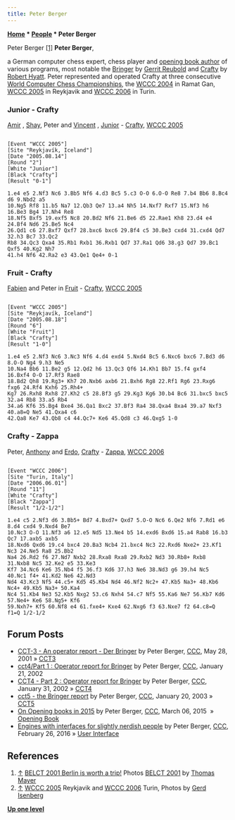 ```yaml
---
title: Peter Berger
---
```

**[Home](Home "Home") \* [People](People "People") \* Peter Berger**



 [](http://www.quarkchess.de/belct/body_index.html) Peter Berger <a id="cite-note-1" href="#cite-ref-1">[1]</a> 
**Peter Berger**,  

a German computer chess expert, chess player and [opening book author](Category:Opening_Book_Author "Category:Opening Book Author") of various programs, most notable the [Bringer](Bringer "Bringer") by [Gerrit Reubold](Gerrit_Reubold "Gerrit Reubold") and [Crafty](Crafty "Crafty") by [Robert Hyatt](Robert_Hyatt "Robert Hyatt"). 
Peter represented and operated Crafty at three consecutive [World Computer Chess Championships](World_Computer_Chess_Championship "World Computer Chess Championship"), the [WCCC 2004](WCCC_2004 "WCCC 2004") in Ramat Gan, [WCCC 2005](WCCC_2005 "WCCC 2005") in Reykjavik and [WCCC 2006](WCCC_2006 "WCCC 2006") in Turin. 



### Junior - Crafty


 [](File:AmirShayPeterVincentWCCC2005.jpg) 
[Amir](Amir_Ban "Amir Ban") , [Shay](Shay_Bushinsky "Shay Bushinsky"), Peter and [Vincent](Vincent_Diepeveen "Vincent Diepeveen") , [Junior](Junior "Junior") - [Crafty](Crafty "Crafty"), [WCCC 2005](WCCC_2005 "WCCC 2005")




```

[Event "WCCC 2005"]
[Site "Reykjavík, Iceland"]
[Date "2005.08.14"]
[Round "2"]
[White "Junior"]
[Black "Crafty"]
[Result "0-1"]

1.e4 e5 2.Nf3 Nc6 3.Bb5 Nf6 4.d3 Bc5 5.c3 O-O 6.O-O Re8 7.b4 Bb6 8.Bc4 d6 9.Nbd2 a5 
10.Ng5 Rf8 11.b5 Na7 12.Qb3 Qe7 13.a4 Nh5 14.Nxf7 Rxf7 15.Nf3 h6 16.Be3 Bg4 17.Nh4 Re8 
18.Nf5 Bxf5 19.exf5 Nc8 20.Bd2 Nf6 21.Be6 d5 22.Rae1 Kh8 23.d4 e4 24.Bf4 Nd6 25.Be5 Nc4 
26.Qd1 c6 27.Bxf7 Qxf7 28.bxc6 bxc6 29.Bf4 c5 30.Be3 cxd4 31.cxd4 Qd7 32.h3 Bc7 33.Qc2 
Rb8 34.Qc3 Qxa4 35.Rb1 Rxb1 36.Rxb1 Qd7 37.Ra1 Qd6 38.g3 Qd7 39.Bc1 Qxf5 40.Kg2 Nh7 
41.h4 Nf6 42.Ra2 e3 43.Qe1 Qe4+ 0-1

```

### Fruit - Crafty


 [](File:FabienPeterWCCC2005.jpg) 
[Fabien](Fabien_Letouzey "Fabien Letouzey") and Peter in [Fruit](Fruit "Fruit") - [Crafty](Crafty "Crafty"), [WCCC 2005](WCCC_2005 "WCCC 2005")




```

[Event "WCCC 2005"]
[Site "Reykjavík, Iceland"]
[Date "2005.08.18"]
[Round "6"]
[White "Fruit"]
[Black "Crafty"]
[Result "1-0"]

1.e4 e5 2.Nf3 Nc6 3.Nc3 Nf6 4.d4 exd4 5.Nxd4 Bc5 6.Nxc6 bxc6 7.Bd3 d6 8.O-O Ng4 9.h3 Ne5 
10.Na4 Bb6 11.Be2 g5 12.Qd2 h6 13.Qc3 Qf6 14.Kh1 Bb7 15.f4 gxf4 16.Bxf4 O-O 17.Rf3 Rae8 
18.Bd2 Qh8 19.Rg3+ Kh7 20.Nxb6 axb6 21.Bxh6 Rg8 22.Rf1 Rg6 23.Rxg6 fxg6 24.Rf4 Kxh6 25.Rh4+ 
Kg7 26.Rxh8 Rxh8 27.Kh2 c5 28.Bf3 g5 29.Kg3 Kg6 30.b4 Bc6 31.bxc5 bxc5 32.a4 Rb8 33.a5 Rb4 
34.a6 Kf6 35.Bg4 Bxe4 36.Qa1 Bxc2 37.Bf3 Ra4 38.Qxa4 Bxa4 39.a7 Nxf3 40.a8=Q Ne5 41.Qxa4 c6 
42.Qa8 Ke7 43.Qb8 c4 44.Qc7+ Ke6 45.Qd8 c3 46.Qxg5 1-0

```

### Crafty - Zappa


 [](File:PeterAnthonyErdoWCCC2006.jpg) 
Peter, [Anthony](Anthony_Cozzie "Anthony Cozzie") and [Erdo](Erdogan_G%C3%BCnes "Erdogan Günes"), [Crafty](Crafty "Crafty") - [Zappa](Zappa "Zappa"), [WCCC 2006](WCCC_2006 "WCCC 2006")




```

[Event "WCCC 2006"]
[Site "Turin, Italy"]
[Date "2006.06.01"]
[Round "11"]
[White "Crafty"]
[Black "Zappa"]
[Result "1/2-1/2"]

1.e4 c5 2.Nf3 d6 3.Bb5+ Bd7 4.Bxd7+ Qxd7 5.O-O Nc6 6.Qe2 Nf6 7.Rd1 e6 8.d4 cxd4 9.Nxd4 Be7 
10.Nc3 O-O 11.Nf3 a6 12.e5 Nd5 13.Ne4 b5 14.exd6 Bxd6 15.a4 Rab8 16.b3 Qc7 17.axb5 axb5 
18.Nxd6 Qxd6 19.c4 bxc4 20.Ba3 Ncb4 21.bxc4 Nc3 22.Rxd6 Nxe2+ 23.Kf1 Nc3 24.Ne5 Ra8 25.Bb2 
Na4 26.Rd2 f6 27.Nd7 Nxb2 28.Rxa8 Rxa8 29.Rxb2 Nd3 30.Rb8+ Rxb8 31.Nxb8 Nc5 32.Ke2 e5 33.Ke3 
Kf7 34.Nc6 Ke6 35.Nb4 f5 36.f3 Kd6 37.h3 Ne6 38.Nd3 g6 39.h4 Nc5 40.Nc1 f4+ 41.Kd2 Ne6 42.Nd3 
Nd4 43.Kc3 Nf5 44.c5+ Kd5 45.Kb4 Nd4 46.Nf2 Nc2+ 47.Kb5 Na3+ 48.Kb6 Nc4+ 49.Kb5 Na3+ 50.Ka4 
Nc4 51.Kb4 Ne3 52.Kb5 Nxg2 53.c6 Nxh4 54.c7 Nf5 55.Ka6 Ne7 56.Kb7 Kd6 57.Ne4+ Ke6 58.Ng5+ Kf6 
59.Nxh7+ Kf5 60.Nf8 e4 61.fxe4+ Kxe4 62.Nxg6 f3 63.Nxe7 f2 64.c8=Q f1=Q 1/2-1/2

```

## Forum Posts


* [CCT-3 - An operator report - Der Bringer](https://www.stmintz.com/ccc/index.php?id=172118) by Peter Berger, [CCC](CCC "CCC"), May 28, 2001 » [CCT3](CCT3 "CCT3")
* [cct4/Part 1 : Operator report for Bringer](https://www.stmintz.com/ccc/index.php?id=208853) by Peter Berger, [CCC](CCC "CCC"), January 21, 2002
* [CCT4 - Part 2 : Operator report for Bringer](https://www.stmintz.com/ccc/index.php?id=211176) by Peter Berger, [CCC](CCC "CCC"), January 31, 2002 » [CCT4](CCT4 "CCT4")
* [cct5 - the Bringer report](https://www.stmintz.com/ccc/index.php?id=278449) by Peter Berger, [CCC](CCC "CCC"), January 20, 2003 » [CCT5](CCT5 "CCT5")
* [On Opening books in 2015](http://www.talkchess.com/forum/viewtopic.php?t=55569) by Peter Berger, [CCC](CCC "CCC"), March 06, 2015  » [Opening Book](Opening_Book "Opening Book")
* [Engines with interfaces for slightly nerdish people](http://www.talkchess.com/forum/viewtopic.php?t=59367) by Peter Berger, [CCC](CCC "CCC"), February 26, 2016 » [User Interface](User_Interface "User Interface")


## References


1. <a id="cite-ref-1" href="#cite-note-1">↑</a> [BELCT 2001 Berlin is worth a trip!](http://www.quarkchess.de/belct/) Photos [BELCT 2001](BELCT_2001 "BELCT 2001") by [Thomas Mayer](Thomas_Mayer "Thomas Mayer")
2. <a id="cite-ref-2" href="#cite-note-2">↑</a> [WCCC 2005](WCCC_2005 "WCCC 2005") Reykjavik and [WCCC 2006](WCCC_2006 "WCCC 2006") Turin, Photos by [Gerd Isenberg](Gerd_Isenberg "Gerd Isenberg")

**[Up one level](People "People")**







 
